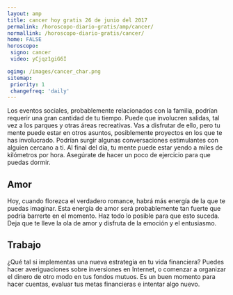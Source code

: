 ```yaml
---
layout: amp
title: cancer hoy gratis 26 de junio del 2017 
permalink: /horoscopo-diario-gratis/amp/cancer/
normallink: /horoscopo-diario-gratis/cancer/
home: FALSE
horoscopo:
 signo: cancer
 video: yCjqz1giG6I

ogimg: /images/cancer_char.png
sitemap:
 priority: 1
 changefreq: 'daily'
---
```



Los eventos sociales, probablemente relacionados con la familia, podrían requerir una gran cantidad de tu tiempo. Puede que involucren salidas, tal vez a los parques y otras áreas recreativas. Vas a disfrutar de ello, pero tu mente puede estar en otros asuntos, posiblemente proyectos en los que te has involucrado. Podrían surgir algunas conversaciones estimulantes con alguien cercano a ti. Al final del día, tu mente puede estar yendo a miles de kilómetros por hora. Asegúrate de hacer un poco de ejercicio para que puedas dormir.

## Amor

Hoy, cuando florezca el verdadero romance, habrá más energía de la que te puedas imaginar. Esta energía de amor será probablemente tan fuerte que podría barrerte en el momento. Haz todo lo posible para que esto suceda. Deja que te lleve la ola de amor y disfruta de la emoción y el entusiasmo.

## Trabajo

¿Qué tal si implementas una nueva estrategia en tu vida financiera? Puedes hacer averiguaciones sobre inversiones en Internet, o comenzar a organizar el dinero de otro modo en tus fondos mutuos. Es un buen momento para hacer cuentas, evaluar tus metas financieras e intentar algo nuevo.